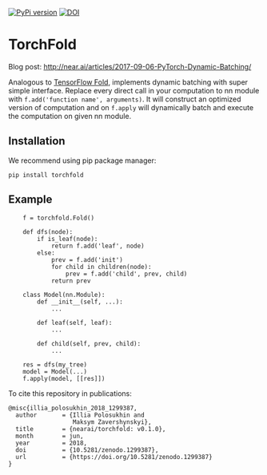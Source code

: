 [![PyPi version](https://pypip.in/v/torchfold/badge.png)](https://pypi.org/project/torchfold/) [![DOI](https://zenodo.org/badge/DOI/10.5281/zenodo.1299387.svg)](https://doi.org/10.5281/zenodo.1299387)
# TorchFold

Blog post: http://near.ai/articles/2017-09-06-PyTorch-Dynamic-Batching/

Analogous to [TensorFlow Fold](https://github.com/tensorflow/fold), implements dynamic batching with super simple interface.
Replace every direct call in your computation to nn module with `f.add('function name', arguments)`.
It will construct an optimized version of computation and on `f.apply` will dynamically batch and execute the computation on given nn module.

## Installation
We recommend using pip package manager:
```
pip install torchfold
```

## Example

```
    f = torchfold.Fold()
   
    def dfs(node):
        if is_leaf(node):
            return f.add('leaf', node)
        else:
            prev = f.add('init')
            for child in children(node):
                prev = f.add('child', prev, child)
            return prev

    class Model(nn.Module):
        def __init__(self, ...):
            ...

        def leaf(self, leaf):
            ...

        def child(self, prev, child):
            ...

    res = dfs(my_tree)
    model = Model(...)
    f.apply(model, [[res]])
```


To cite this repository in publications:

    @misc{illia_polosukhin_2018_1299387,
      author       = {Illia Polosukhin and
                      Maksym Zavershynskyi},
      title        = {nearai/torchfold: v0.1.0},
      month        = jun,
      year         = 2018,
      doi          = {10.5281/zenodo.1299387},
      url          = {https://doi.org/10.5281/zenodo.1299387}
    }
